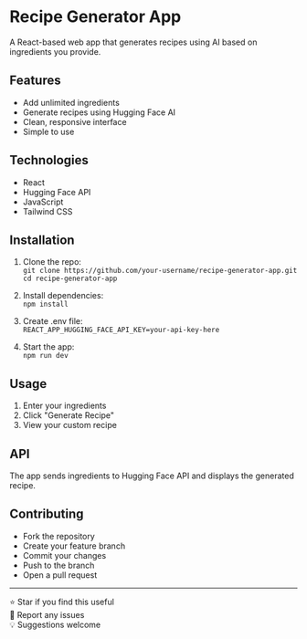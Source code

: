# Recipe Generator App  
A React-based web app that generates recipes using AI based on ingredients you provide.

## Features  
- Add unlimited ingredients  
- Generate recipes using Hugging Face AI  
- Clean, responsive interface  
- Simple to use  

## Technologies  
- React  
- Hugging Face API  
- JavaScript  
- Tailwind CSS  

## Installation  
1. Clone the repo:  
`git clone https://github.com/your-username/recipe-generator-app.git`  
`cd recipe-generator-app`  

2. Install dependencies:  
`npm install`  

3. Create .env file:  
`REACT_APP_HUGGING_FACE_API_KEY=your-api-key-here`  

4. Start the app:  
`npm run dev`  

## Usage  
1. Enter your ingredients  
2. Click "Generate Recipe"  
3. View your custom recipe  

## API  
The app sends ingredients to Hugging Face API and displays the generated recipe.  

## Contributing  
- Fork the repository  
- Create your feature branch  
- Commit your changes  
- Push to the branch  
- Open a pull request  

---  
⭐ Star if you find this useful  
🐛 Report any issues  
💡 Suggestions welcome  

